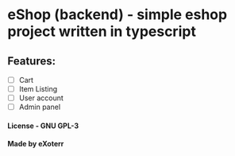 # eShop (backend) - simple eshop project written in typescript

## **Features**:
- [ ] Cart
- [ ] Item Listing
- [ ] User account
- [ ] Admin panel

#### License - GNU GPL-3
#### Made by eXoterr